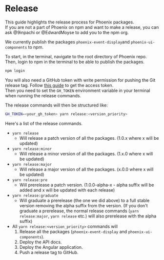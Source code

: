 # Release

This guide highlights the release process for Phoenix packages.\
If you are not a part of Phoenix on npm and want to make a release, you can ask @9inpachi or @EdwardMoyse to add you to the npm org.

We currently publish the packages `phoenix-event-display`and `phoenix-ui-components` to npm.

To start, in the terminal, navigate to the root directory of Phoenix repo.\
Then, login to npm in the terminal to be able to publish the packages.

```sh
npm login
```

You will also need a GitHub token with write permission for pushing the Git release tag. Follow [this guide](https://docs.github.com/en/github/authenticating-to-github/creating-a-personal-access-token) to get the access token.\
Then you need to set the `GH_TOKEN` environment variable in your terminal when running the release commands.

The release commands will then be structured like:

```sh
GH_TOKEN=<your_gh_token> yarn release:<version_priority>
```

Here's a list of the release commands.

* `yarn release`
  * Will release a patch version of all the packages. (1.0.x where x will be updated)
* `yarn release:minor`
  * Will release a minor version of all the packages. (1.x.0 where x will be updated)
* `yarn release:major`
  * Will release a major version of all the packages. (x.0.0 where x will be updated)
* `yarn release:pre`
  * Will prerelease a patch version. (1.0.0-alpha-x - alpha suffix will be added and x will be updated with each release)
* `yarn release:graduate`
  * Will graduate a prerelease (the one we did above) to a full stable version removing the alpha suffix from the version. (If you don't graduate a prerelease, the normal release commands (`yarn release:major`, `yarn release` etc.) will also prerelease with the alpha suffix)
* All `yarn release:<version_priority>` commands will
   1) Release all the packages (`phoenix-event-display` and `phoenix-ui-components`).
   2) Deploy the API docs.
   3) Deploy the Angular application.
   4) Push a release tag to GitHub.
